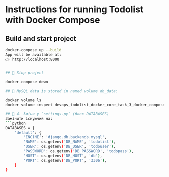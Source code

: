 # Instructions for running Todolist with Docker Compose

## Build and start project
```bash
docker-compose up --build
App will be available at:
👉 http://localhost:8000


## 📌 Stop project

docker-compose down

## 📌 MySQL data is stored in named volume db_data:

docker volume ls
docker volume inspect devops_todolist_docker_core_task_3_docker_compose_db_data

## 📌 4. Зміни у `settings.py` (блок DATABASES)
Замінити існуючий на:
```python
DATABASES = {
    'default': {
        'ENGINE': 'django.db.backends.mysql',
        'NAME': os.getenv('DB_NAME', 'todolist'),
        'USER': os.getenv('DB_USER', 'todouser'),
        'PASSWORD': os.getenv('DB_PASSWORD', 'todopass'),
        'HOST': os.getenv('DB_HOST', 'db'),
        'PORT': os.getenv('DB_PORT', '3306'),
    }
}
